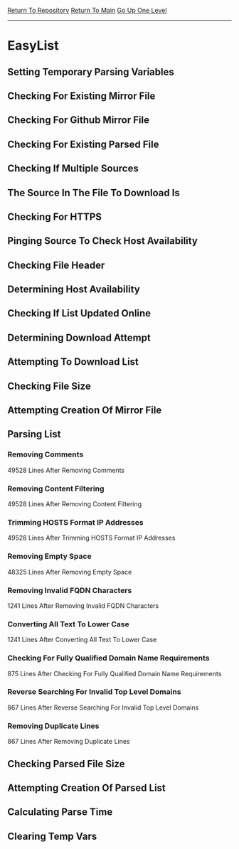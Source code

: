 [Return To Repository](https://github.com/deathbybandaid/piholeparser/)
[Return To Main](https://github.com/deathbybandaid/piholeparser/blob/master/RecentRunLogs/Mainlog.md)
[Go Up One Level](https://github.com/deathbybandaid/piholeparser/blob/master/RecentRunLogs/TopLevelScripts/30-Processing-External-Blacklists.md)
____________________________________
# EasyList
## Setting Temporary Parsing Variables
## Checking For Existing Mirror File
## Checking For Github Mirror File
## Checking For Existing Parsed File
## Checking If Multiple Sources
## The Source In The File To Download Is
## Checking For HTTPS
## Pinging Source To Check Host Availability
## Checking File Header
## Determining Host Availability
## Checking If List Updated Online
## Determining Download Attempt
## Attempting To Download List
## Checking File Size
## Attempting Creation Of Mirror File
## Parsing List
### Removing Comments
49528 Lines After Removing Comments
### Removing Content Filtering
49528 Lines After Removing Content Filtering
### Trimming HOSTS Format IP Addresses
49528 Lines After Trimming HOSTS Format IP Addresses
### Removing Empty Space
48325 Lines After Removing Empty Space
### Removing Invalid FQDN Characters
1241 Lines After Removing Invalid FQDN Characters
### Converting All Text To Lower Case
1241 Lines After Converting All Text To Lower Case
### Checking For Fully Qualified Domain Name Requirements
875 Lines After Checking For Fully Qualified Domain Name Requirements
### Reverse Searching For Invalid Top Level Domains
867 Lines After Reverse Searching For Invalid Top Level Domains
### Removing Duplicate Lines
867 Lines After Removing Duplicate Lines
## Checking Parsed File Size
## Attempting Creation Of Parsed List
## Calculating Parse Time
## Clearing Temp Vars
